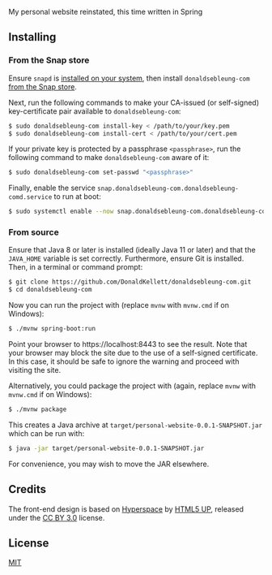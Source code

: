 My personal website reinstated, this time written in Spring

## Installing

### From the Snap store

Ensure `snapd` is [installed on your system](https://snapcraft.io/docs/installing-snapd), then install `donaldsebleung-com` [from the Snap store](https://snapcraft.io/donaldsebleung-com).

Next, run the following commands to make your CA-issued (or self-signed) key-certificate pair available to `donaldsebleung-com`:

```bash
$ sudo donaldsebleung-com install-key < /path/to/your/key.pem
$ sudo donaldsebleung-com install-cert < /path/to/your/cert.pem
```

If your private key is protected by a passphrase `<passphrase>`, run the following command to make `donaldsebleung-com` aware of it:

```bash
$ sudo donaldsebleung-com set-passwd "<passphrase>"
```

Finally, enable the service `snap.donaldsebleung-com.donaldsebleung-comd.service` to run at boot:

```bash
$ sudo systemctl enable --now snap.donaldsebleung-com.donaldsebleung-comd.service
```

### From source

Ensure that Java 8 or later is installed (ideally Java 11 or later) and that the `JAVA_HOME` variable is set correctly. Furthermore, ensure Git is installed. Then, in a terminal or command prompt:

```bash
$ git clone https://github.com/DonaldKellett/donaldsebleung-com.git
$ cd donaldsebleung-com
```

Now you can run the project with (replace `mvnw` with `mvnw.cmd` if on Windows):

```bash
$ ./mvnw spring-boot:run
```

Point your browser to https://localhost:8443 to see the result. Note that your browser may block the site due to the use of a self-signed certificate. In this case, it should be safe to ignore the warning and proceed with visiting the site.

Alternatively, you could package the project with (again, replace `mvnw` with `mvnw.cmd` if on Windows):

```bash
$ ./mvnw package
```

This creates a Java archive at `target/personal-website-0.0.1-SNAPSHOT.jar` which can be run with:

```bash
$ java -jar target/personal-website-0.0.1-SNAPSHOT.jar
```

For convenience, you may wish to move the JAR elsewhere.

## Credits

The front-end design is based on [Hyperspace](https://html5up.net/hyperspace) by [HTML5 UP](https://html5up.net), released under the [CC BY 3.0](http://creativecommons.org/licenses/by/3.0/) license.

## License

[MIT](./LICENSE)
